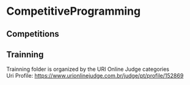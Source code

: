 # CompetitiveProgramming

## Competitions

## Trainning
Trainning folder is organized by the URI Online Judge categories <br/>
Uri Profile: https://www.urionlinejudge.com.br/judge/pt/profile/152869

